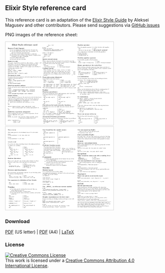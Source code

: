 ---
---
<style>
img {
  border: 1px solid #ccc;
  margin-left: auto;
  margin-right: auto;
}
</style>

## Elixir Style reference card

This reference card is an adaptation of the [Elixir Style Guide][1] by Aleksei Magusev and other contributors. Please send suggestions via [GitHub issues][2]

PNG images of the reference sheet:

[![](elixir-style-refcard-thumb-0.png)](elixir-style-refcard-0.png)
[![](elixir-style-refcard-thumb-1.png)](elixir-style-refcard-1.png)

### Download

[PDF](elixir-style-refcard.pdf) (US letter) |
[PDF](elixir-style-refcard-a4.pdf) (A4) |
[LaTeX](elixir-style-refcard.tex)

### License

<a rel="license" href="http://creativecommons.org/licenses/by/4.0/"><img alt="Creative Commons License" style="border-width:0" src="https://i.creativecommons.org/l/by/4.0/88x31.png" /></a><br />This work is licensed under a <a rel="license" href="http://creativecommons.org/licenses/by/4.0/">Creative Commons Attribution 4.0 International License</a>.

[1]: https://github.com/lexmag/elixir-style-guide
[2]: https://github.com/milmazz/elixir-style-refcard/issues
